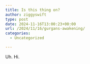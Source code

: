 ```yaml
---
title: Is this thing on?
author: ziggyswift
type: post
date: 2024-11-16T13:00:23+00:00
url: /2024/11/16/gurgans-awakening/
categories:
  - Uncategorized

---
```



Uh. Hi.
